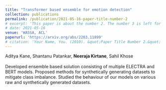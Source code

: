 ```yaml
---
title: "Transformer based ensemble for emotion detection"
collection: publications
permalink: /publication/2021-05-16-paper-title-number-2
# excerpt: 'This paper is about the number 2. The number 3 is left for future work.'
# date: 2021-05-16
venue: 'WASSA, ACL'
paperurl: 'https://arxiv.org/abs/2203.11899'
# citation: 'Your Name, You. (2010). &quot;Paper Title Number 2.&quot; <i>Journal 1</i>. 1(2).'
---
```

Aditya Kane, Shantanu Patankar, **Neeraja Kirtane**, Sahil Khose<br><br> Developed ensemble based solution consisting of multiple ELECTRA and BERT models. Proposed methods for synthetically generating datasets to mitigate class imbalance. Studied the behaviour of our models on various raw and synthetically generated datasets.
        

<!-- Recommended citation: Your Name, You. (2010). "Paper Title Number 2." <i>Journal 1</i>. 1(2). -->